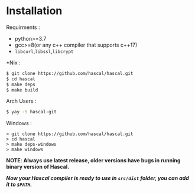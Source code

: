 # Installation
Requirments :
- python>=3.7
- gcc>=8(or any c++ compiler that supports c++17)
- `libcurl`,`libssl`,`libcrypt`

*Nix :
```bash
$ git clone https://github.com/hascal/hascal.git
$ cd hascal
$ make deps
$ make build
```

Arch Users :
```bash
$ yay -S hascal-git
```

Windows : 
```
> git clone https://github.com/hascal/hascal.git
> cd hascal
> make deps-windows
> make windows
```

**NOTE**: **Always use latest release, older versions have bugs in running binary version of Hascal.**

***Now your Hascal compiler is ready to use in `src/dist` folder, you can add it to `$PATH`.***